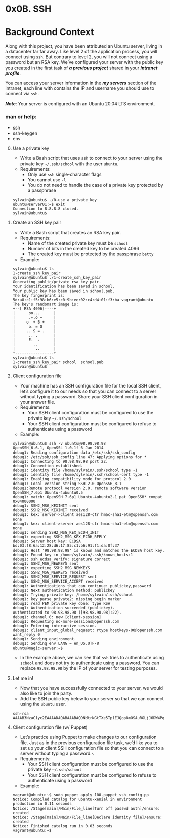# 0x0B. SSH

# Background Context
Along with this project, you have been attributed an Ubuntu server, living in a datacenter far far away. Like level 2 of the application process, you will connect using `ssh`. But contrary to level 2, you will not connect using a password but an RSA key. We’ve configured your server with the public key you created in the first task of ___a previous project___ shared in your ___intranet profile___.

You can access your server information in the ___my servers___ section of the intranet, each line with contains the IP and username you should use to connect via `ssh`.

___Note___: Your server is configured with an Ubuntu 20.04 LTS environment.

### man or help:
- ssh
- ssh-keygen
- env

0. Use a private key
	- Write a Bash script that uses `ssh` to connect to your server using the private key `~/.ssh/school` with the user `ubuntu`.
	- Requirements:
		- Only use `ssh` single-character flags
		- You cannot use `-l`
		- You do not need to handle the case of a private key protected by a passphrase
	```
	sylvain@ubuntu$ ./0-use_a_private_key
	ubuntu@server01:~$ exit
	Connection to 8.8.8.8 closed.
	sylvain@ubuntu$ 
	```

1. Create an SSH key pair
	- Write a Bash script that creates an RSA key pair.
	- Requirements:
		- Name of the created private key must be `school`
		- Number of bits in the created key to be created 4096
		- The created key must be protected by the passphrase `betty`
	- Example:
	```
	sylvain@ubuntu$ ls
	1-create_ssh_key_pair
	sylvain@ubuntu$ ./1-create_ssh_key_pair
	Generating public/private rsa key pair.
	Your identification has been saved in school.
	Your public key has been saved in school.pub.
	The key fingerprint is:
	5d:a8:c1:f5:98:b6:e5:c0:9b:ee:02:c4:d4:01:f3:ba vagrant@ubuntu
	The key's randomart image is:
	+--[ RSA 4096]----+
	|      oo...      |
	|      .+.o =     |
	|     o  + B +    |
	|      o. = O     |
	|     .. S = .    |
	|      .. .       |
	|      E.  .      |
	|        ..       |
	|         ..      |
	+-----------------+
	sylvain@ubuntu$ ls
	1-create_ssh_key_pair school  school.pub
	sylvain@ubuntu$ 
	```

2. Client configuration file
	- Your machine has an SSH configuration file for the local SSH client, let’s configure it to our needs so that you can connect to a server without typing a password. Share your SSH client configuration in your answer file.
	- Requirements:
		- Your SSH client configuration must be configured to use the private key `~/.ssh/school`
		- Your SSH client configuration must be configured to refuse to authenticate using a password
	- Example:
	```
	sylvain@ubuntu$ ssh -v ubuntu@98.98.98.98
	OpenSSH_6.6.1, OpenSSL 1.0.1f 6 Jan 2014
	debug1: Reading configuration data /etc/ssh/ssh_config
	debug1: /etc/ssh/ssh_config line 47: Applying options for *
	debug1: Connecting to 98.98.98.98 port 22.
	debug1: Connection established.
	debug1: identity file /home/sylvain/.ssh/school type -1
	debug1: identity file /home/sylvain/.ssh/school-cert type -1
	debug1: Enabling compatibility mode for protocol 2.0
	debug1: Local version string SSH-2.0-OpenSSH_8.1
	debug1:Remote protocol version 2.0, remote software version OpenSSH_7.6p1 Ubuntu-4ubuntu0.5
	debug1: match: OpenSSH_7.6p1 Ubuntu-4ubuntu2.1 pat OpenSSH* compat 0x04000000
	debug1: SSH2_MSG_KEXINIT sent
	debug1: SSH2_MSG_KEXINIT received
	debug1: kex: server->client aes128-ctr hmac-sha1-etm@openssh.com none
	debug1: kex: client->server aes128-ctr hmac-sha1-etm@openssh.com none
	debug1: sending SSH2_MSG_KEX_ECDH_INIT
	debug1: expecting SSH2_MSG_KEX_ECDH_REPLY
	debug1: Server host key: ECDSA bd:03:f8:6a:12:28:d6:17:85:c1:b6:91:f1:da:0f:37
	debug1: Host '98.98.98.98' is known and matches the ECDSA host key.
	debug1: Found key in /home/sylvain/.ssh/known_hosts:1
	debug1: ssh_ecdsa_verify: signature correct
	debug1: SSH2_MSG_NEWKEYS sent
	debug1: expecting SSH2_MSG_NEWKEYS
	debug1: SSH2_MSG_NEWKEYS received
	debug1: SSH2_MSG_SERVICE_REQUEST sent
	debug1: SSH2_MSG_SERVICE_ACCEPT received
	debug1: Authentications that can continue: publickey,password
	debug1: Next authentication method: publickey
	debug1: Trying private key: /home/sylvain/.ssh/school
	debug1: key_parse_private2: missing begin marker
	debug1: read PEM private key done: type RSA
	debug1: Authentication succeeded (publickey).
	Authenticated to 98.98.98.98 ([98.98.98.98]:22).
	debug1: channel 0: new [client-session]
	debug1: Requesting no-more-sessions@openssh.com
	debug1: Entering interactive session.
	debug1: client_input_global_request: rtype hostkeys-00@openssh.com want_reply 0
	debug1: Sending environment.
	debug1: Sending env LANG = en_US.UTF-8
	ubuntu@magic-server:~$
	```
	- In the example above, we can see that `ssh` tries to authenticate using `school` and does not try to authenticate using a password. You can replace `98.98.98.98` by the IP of your server for testing purposes.

3. Let me in!
	- Now that you have successfully connected to your server, we would also like to join the party.
	- Add the SSH public key below to your server so that we can connect using the `ubuntu` user.
	```
	ssh-rsa AAAAB3NzaC1yc2EAAAADAQABAAABAQDNdtrNGtTXe5Tp1EJQop8mOSAuRGLjJ6DW4PqX4wId/Kawz35ESampIqHSOTJmbQ8UlxdJuk0gAXKk3Ncle4safGYqM/VeDK3LN5iAJxf4kcaxNtS3eVxWBE5iF3FbIjOqwxw5Lf5sRa5yXxA8HfWidhbIG5TqKL922hPgsCGABIrXRlfZYeC0FEuPWdr6smOElSVvIXthRWp9cr685KdCI+COxlj1RdVsvIo+zunmLACF9PYdjB2s96Fn0ocD3c5SGLvDOFCyvDojSAOyE70ebIElnskKsDTGwfT4P6jh9OBzTyQEIS2jOaE5RQq4IB4DsMhvbjDSQrP0MdCLgwkN
	```

4. Client configuration file (w/ Puppet)
	- Let’s practice using Puppet to make changes to our configuration file. Just as in the previous configuration file task, we’d like you to set up your client SSH configuration file so that you can connect to a server without typing a password.~
	- Requirements:
		- Your SSH client configuration must be configured to use the private key `~/.ssh/school`
		- Your SSH client configuration must be configured to refuse to authenticate using a password
	- Example:
	```
	vagrant@ubuntu:~$ sudo puppet apply 100-puppet_ssh_config.pp
	Notice: Compiled catalog for ubuntu-xenial in environment production in 0.11 seconds
	Notice: /Stage[main]/Main/File_line[Turn off passwd auth]/ensure: created
	Notice: /Stage[main]/Main/File_line[Declare identity file]/ensure: created
	Notice: Finished catalog run in 0.03 seconds
	vagrant@ubuntu:~$
	```
